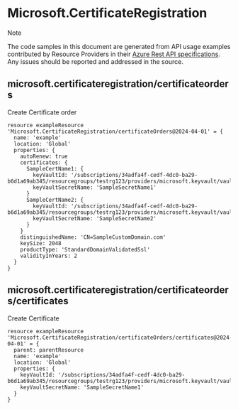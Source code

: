 # Microsoft.CertificateRegistration
  
> [!NOTE]
> The code samples in this document are generated from API usage examples contributed by Resource Providers in their [Azure Rest API specifications](https://github.com/Azure/azure-rest-api-specs). Any issues should be reported and addressed in the source.


## microsoft.certificateregistration/certificateorders

Create Certificate order
```bicep
resource exampleResource 'Microsoft.CertificateRegistration/certificateOrders@2024-04-01' = {
  name: 'example'
  location: 'Global'
  properties: {
    autoRenew: true
    certificates: {
      SampleCertName1: {
        keyVaultId: '/subscriptions/34adfa4f-cedf-4dc0-ba29-b6d1a69ab345/resourcegroups/testrg123/providers/microsoft.keyvault/vaults/SamplevaultName'
        keyVaultSecretName: 'SampleSecretName1'
      }
      SampleCertName2: {
        keyVaultId: '/subscriptions/34adfa4f-cedf-4dc0-ba29-b6d1a69ab345/resourcegroups/testrg123/providers/microsoft.keyvault/vaults/SamplevaultName'
        keyVaultSecretName: 'SampleSecretName2'
      }
    }
    distinguishedName: 'CN=SampleCustomDomain.com'
    keySize: 2048
    productType: 'StandardDomainValidatedSsl'
    validityInYears: 2
  }
}
```

## microsoft.certificateregistration/certificateorders/certificates

Create Certificate
```bicep
resource exampleResource 'Microsoft.CertificateRegistration/certificateOrders/certificates@2024-04-01' = {
  parent: parentResource 
  name: 'example'
  location: 'Global'
  properties: {
    keyVaultId: '/subscriptions/34adfa4f-cedf-4dc0-ba29-b6d1a69ab345/resourcegroups/testrg123/providers/microsoft.keyvault/vaults/SamplevaultName'
    keyVaultSecretName: 'SampleSecretName1'
  }
}
```
